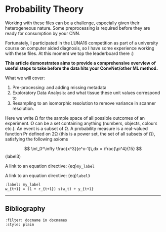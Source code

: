 # Probability Theory

Working with these files can be a challenge, especially given their heterogeneous nature. Some preprocessing is required before they are ready for consumption by your CNN.

Fortunately, I participated in the LUNA16 competition as part of a university course on computer aided diagnosis, so I have some experience working with these files. At this moment we top the leaderboard there :)

**This article demonstrates aims to provide a comprehensive overview of useful steps to take before the data hits your ConvNet/other ML method.**

What we will cover:

1. Pre-processing: and adding missing metadata
2. Exploratory Data Analysis: and what tissue these unit values correspond to
3. Resampling to an isomorphic resolution to remove variance in scanner resolution.



Here we write Ω for the sample space of all possible outcomes of an experiment. Ω can be a set
containing anything (numbers, objects, colours etc.). An event is a subset of Ω. A probability
measure is a real-valued function Pr defined on 2Ω (this is a power set, the set of all subsets of
Ω), satisfying the following axioms


$$
  \int_0^\infty \frac{x^3}{e^x-1}\,dx = \frac{\pi^4}{15}
$$ (label3)

A link to an equation directive: {eq}`my_label`

A link to an equation directive: {eq}`label3`


```{math}
:label: my_label
w_{t+1} = (1 + r_{t+1}) s(w_t) + y_{t+1}
```

---

## Bibliography

```{bibliography} ../_bibliography/references.bib
:filter: docname in docnames
:style: plain
```
